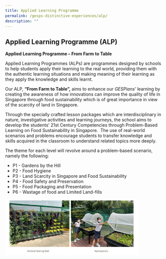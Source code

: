 ```yaml
---
title: Applied Learning Programme
permalink: /gesps-distinctive-experiences/alp/
description: ""
---
```

## Applied Learning Programme (ALP)

**Applied Learning Programme – From Farm to Table**

Applied Learning Programmes (ALPs) are programmes designed by schools to help students apply their learning to the real world, providing them with the authentic learning situations and making meaning of their learning as they apply the knowledge and skills learnt.

Our ALP,&nbsp;**“From Farm to Table”,**&nbsp;aims to enhance our&nbsp;_GESPians’_&nbsp;learning by creating the awareness of how innovations can improve the quality of life in Singapore through food sustainability which is of great importance in view of the scarcity of land in Singapore.

Through the specially crafted lesson packages which are interdisciplinary in nature, investigative activities and learning journeys, the school aims to develop the students’ 21st Century Competencies through Problem-Based Learning on Food Sustainability in Singapore.&nbsp; The use of real-world scenarios and problems encourage students to transfer knowledge and skills acquired in the classroom to understand related topics more deeply.

The theme for each level will revolve around a problem-based scenario, namely the following:

* P1 - Gardens by the Hill
* P2 - Food Hygiene
* P3 - Land Scarcity in Singapore and Food Sustainability
* P4 - Food Safety and Preservation
* P5 - Food Packaging and Presentation
* P6 - Wastage of food and Limited Land-fills

<img src="/images/photo1668927626.jpeg" style="width:85%">